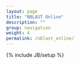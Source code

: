 ```yaml
---
layout: page
title: "NBLAST Online"
description: ""
group: navigation
weight: 4
permalink: /nblast_online/
---
```

{% include JB/setup %}
